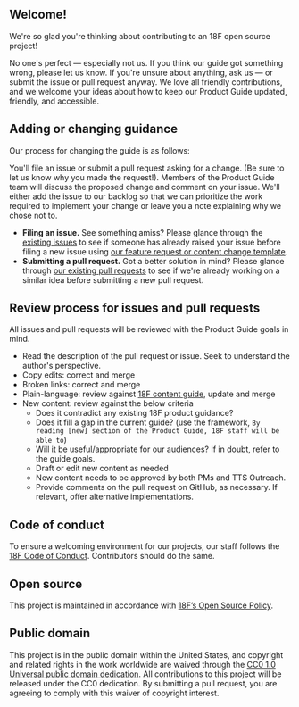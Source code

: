 ## Welcome!

We're so glad you're thinking about contributing to an 18F open source project!

No one's perfect — especially not us. If you think our guide got something wrong, please let us know. If you're unsure about anything, ask us — or submit the issue or pull request anyway. We love all friendly contributions, and we welcome your ideas about how to keep our Product Guide updated, friendly, and accessible.

## Adding or changing guidance

Our process for changing the guide is as follows:

You'll file an issue or submit a pull request asking for a change. (Be sure to let us know why you made the request!). Members of the Product Guide team will discuss the proposed change and comment on your issue. We'll either add the issue to our backlog so that we can prioritize the work required to implement your change or leave you a note explaining why we chose not to.

- **Filing an issue.** See something amiss? Please glance through the [existing issues](https://github.com/18F/product-guide/issues) to see if someone has already raised your issue before filing a new issue using [our feature request or content change template](https://github.com/18F/product-guide/issues/new?assignees=&labels=&template=feature-request-or-content-change.md&title=).
- **Submitting a pull request.** Got a better solution in mind? Please glance through [our existing pull requests](https://github.com/18F/product-guide/issues) to see if we're already working on a similar idea before submitting a new pull request.

## Review process for issues and pull requests

All issues and pull requests will be reviewed with the Product Guide goals in mind.

- Read the description of the pull request or issue. Seek to understand the author's perspective.
- Copy edits: correct and merge
- Broken links: correct and merge
- Plain-language: review against [18F content guide](https://content-guide.18f.gov/), update and merge
- New content: review against the below criteria
  - Does it contradict any existing 18F product guidance?
  - Does it fill a gap in the current guide? (use the framework, `By reading [new] section of the Product Guide, 18F staff will be able to`)
  - Will it be useful/appropriate for our audiences? If in doubt, refer to the guide goals.
  - Draft or edit new content as needed
  - New content needs to be approved by both PMs and TTS Outreach.
  - Provide comments on the pull request on GitHub, as necessary. If relevant, offer alternative implementations.

## Code of conduct

To ensure a welcoming environment for our projects, our staff follows the [18F Code of Conduct](https://github.com/18F/code-of-conduct/blob/master/code-of-conduct.md). Contributors should do the same.

## Open source

This project is maintained in accordance with [18F’s Open Source Policy](https://github.com/18f/open-source-policy).

## Public domain

This project is in the public domain within the United States, and copyright and related rights in the work worldwide are waived through the [CC0 1.0 Universal public domain dedication](https://creativecommons.org/publicdomain/zero/1.0/).
All contributions to this project will be released under the CC0 dedication. By submitting a pull request, you are agreeing to comply with this waiver of copyright interest.
